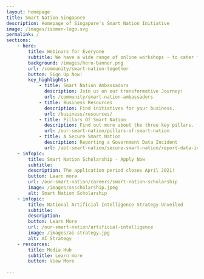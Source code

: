 ```yaml
---
layout: homepage
title: Smart Nation Singapore
description: Homepage of Singapore's Smart Nation Initiative
image: /images/isomer-logo.svg
permalink: /
sections:
    - hero:
        title: Webinars for Everyone
        subtitle: We have a wide range of online workshops - to cater for all ages and interests! 
        background: /images/hero-banner.png
        url: /community/smart-nation-together
        button: Sign Up Now!
        key_highlights:
            - title: Smart Nation Ambassadors
              description: Join us on our transformative Journey! 
              url: /community/smart-nation-ambassadors
            - title: Business Resources 
              description: Find initiatives for your business.
              url: /business/resources/
            - title: Pillars Of Smart Nation
              description: Find out more about the three key pillars.
              url: /our-smart-nation/pillars-of-smart-nation
            - title: A Secure Smart Nation
              description: Reporting a Government Data Incident 
              url: /abt-smart-nation/secure-smart-nation/report-data-incident/
    - infopic:
        title: Smart Nation Scholarship - Apply Now
        subtitle: 
        description: The application period closes April 2021! 
        button: Learn more
        url: /our-smart-nation/careers/smart-nation-scholarship
        image: /images/snscholarship.jpeg
        alt: Smart Nation Scholarship
    - infopic:
        title: National Artificial Intelligence Strategy Unveiled
        subtitle: 
        description: 
        button: Learn More
        url: /our-smart-nation/artificial-intelligence
        image: /images/ai-strategy.jpg
        alt: AI Strategy
    - resources:
        title: Media Hub
        subtitle: Learn more
        button: View More

---
```

